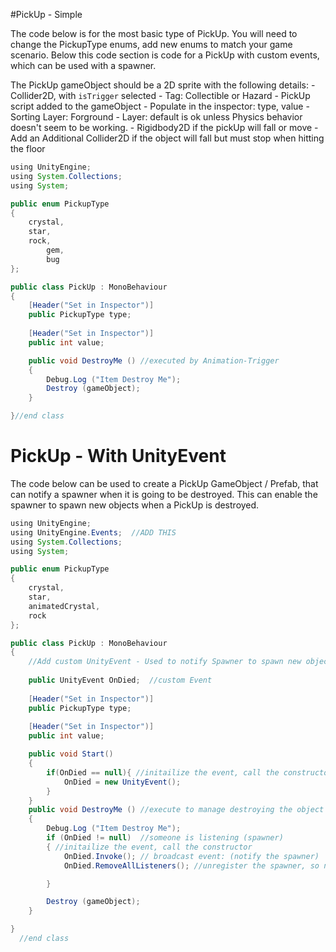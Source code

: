 #PickUp - Simple

The code below is for the most basic type of PickUp.
You will need to change the PickupType enums, add new enums to match your game scenario.  Below this code section is code for a PickUp with custom events, which can be used with a spawner.

The PickUp gameObject should be a 2D sprite with the following details:
	- Collider2D, with `isTrigger` selected
	- Tag:  Collectible or Hazard
	- PickUp script added to the gameObject
	- Populate in the inspector: type, value
	- Sorting Layer: Forground
	- Layer: default is ok unless Physics behavior doesn't seem to be working.
	- Rigidbody2D if the pickUp will fall or move
	- Add an Additional Collider2D if the object will fall but must stop when hitting the floor

```java
using UnityEngine;
using System.Collections;
using System;

public enum PickupType
{
	crystal,
	star,
	rock,
        gem,
        bug
};

public class PickUp : MonoBehaviour
{
	[Header("Set in Inspector")]
	public PickupType type;
	
	[Header("Set in Inspector")]
	public int value;

	public void DestroyMe () //executed by Animation-Trigger
	{
		Debug.Log ("Item Destroy Me");
		Destroy (gameObject);
	}

}//end class
```


# PickUp - With UnityEvent
The code below can be used to create a PickUp GameObject / Prefab, that can notify a spawner when it is going to be destroyed.  This can enable the spawner to spawn new objects when a PickUp is destroyed.


```java
using UnityEngine;
using UnityEngine.Events;  //ADD THIS
using System.Collections;
using System;

public enum PickupType
{
	crystal,
	star,
	animatedCrystal,
	rock
};

public class PickUp : MonoBehaviour
{
    //Add custom UnityEvent - Used to notify Spawner to spawn new object
    
    public UnityEvent OnDied;  //custom Event
	
	[Header("Set in Inspector")]
	public PickupType type;
	
	[Header("Set in Inspector")]
	public int value;

    public void Start()
    {
        if(OnDied == null){ //initailize the event, call the constructor
            OnDied = new UnityEvent();
        }
    }
    public void DestroyMe () //execute to manage destroying the object and invokeing the event.
	{
		Debug.Log ("Item Destroy Me");
        if (OnDied != null)  //someone is listening (spawner)
        { //initailize the event, call the constructor
            OnDied.Invoke(); // broadcast event: (notify the spawner)
            OnDied.RemoveAllListeners(); //unregister the spawner, so no traces of the connection remain.

        }

        Destroy (gameObject);
    }

}
  //end class
```





